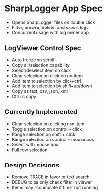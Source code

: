 # SharpLogger App Spec

* Opens SharpLogger files on double click
* Filter, browse, delete, and export logs
* Concurrent usage with log owner app

## LogViewer Control Spec

* Auto freeze on scroll
* Copy all/selection capability
* Select/deselect item on click
* Clear selection on click on no-item
* Add item to selection by click+ctrl
* Add item to selection by shift+up/down
* Copy as text, csv, json, xml
* Ctrl+c copy

## Currently Implemented

 * Clear selection on clicking non item
 * Toggle selection on control + click
 * Range selection on shift + click
 * Range selection on control + mouse box
 * Select with mouse box
 * Full row selection

## Design Decisions

 * Remove TRACE in favor or text search
 * DEBUG to be only check filter in viewer
 * Items may accumulate if timer not running

